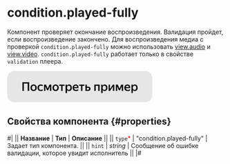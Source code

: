 # condition.played-fully

Компонент проверяет окончание воспроизведения. Валидация пройдет, если воспроизведение закончено. Для воспроизведения медиа с проверкой `condition.played-fully` можно использовать [view.audio](view.audio.md) и [view.video](view.video.md). `condition.played-fully` работает только в свойстве `validation` плеера.

[![](../_images/buttons/view-example.svg)](https://ya.cc/t/Cq_kS2Th3YCrJw)

## Свойства компонента {#properties}

#|
|| **Название** | **Тип** | **Описание** ||
|| `type`<span style="color: red">\*</span> | "condition.played-fully" | Задает тип компонента. ||
|| `hint` | _string_ | Сообщение об ошибке валидации, которое увидит исполнитель ||
|#
